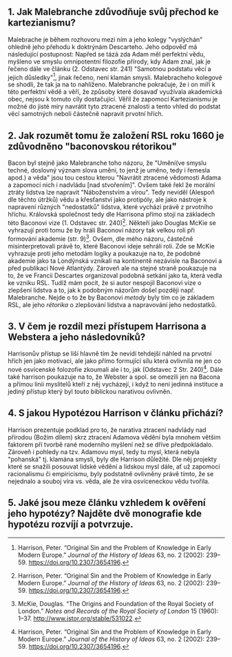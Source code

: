 ## 1. Jak Malebranche zdůvodňuje svůj přechod ke kartezianismu?
Malebrache je během rozhovoru mezi ním a jeho kolegy "vyslýchán" ohledně jeho přehodu k doktrýnám Descarteho. Jeho odpověď má následující postupnost: Napřed se tázá zda Adam měl perfektní vědu, myšleno ve smyslu omnipotentní filozofie přírody, kdy Adam znal, jak je řečeno dále ve článku (2. Odstavec str. 241) "Samotnou podstatu věcí a jejich důsledky"[^1], jinak řečeno, není klamán smysli. Malebracheho kolegové se shodli, že tak ja na to nahlíženo. Malebranche pokračuje, že i on míří k této perfektní vědě a věří, že způsoby které dosavaď využívala akademická obec, nejsou k tomuto cíly dostačující. Věřil že zapomocí Kartezianismu je možné do jisté míry navrátit tyto ztracené znalosti a tento vhled do podstat věcí samotných neboli částečně napravit prvotní hřích.

## 2. Jak rozumět tomu že založení RSL roku 1660 je zdůvodněno "baconovskou rétorikou"
Bacon byl stejně jako Malebranche toho názoru, že "Umění(ve smyslu techné, doslovný význam slova umění, to jenž je uměno, tedy i řemesla apod.) a věda" jsou tou cestou kterou "Navrátit ztracené vědomosti Adama a zapomocí nich i nadvládu [nad stvořením]". Ovšem také řekl že morální ztráty lidstva lze napravit "Náboženstvím a vírou". Tedy neviděl (Alespoň dle těchto útržků) vědu a křesťanství jako protipóly, ale jako nástroje k napravení různých "nedostatků" lidstva, které vychází právě z prvotního hříchu.
Královská společnost tedy dle Harrisona přímo stojí na základech této Baconovi vize (1. Odstavec str. 240)[^1]. Někteří jako Douglas McKie se vyhrazují proti tomu že by hráli Baconovi názory tak velkou roli při formování akademie (str. 9)[^2]. Ovšem, dle mého názoru, částečně misinterpretovali právě to, které Baconovi ideje sehráli roli. Zde se McKie vyhrazuje proti jeho metodám logiky a poukazuje na to, že podobné akademie jako ta Londýnská vznikali na kontinentě nezávisle na Baconovi a před publikací Nové Atlantýdy. Zároveň ale na stejné straně poukazuje na to, že ve Francii Descartes organizoval podobná setkání jako ta, která vedla ke vzniku RSL. Tudíž mám pocit, že si autor nespojil Baconovi vize o zlepšení lidstva a to, jak k podobným názorům došel později např. Malebranche. Nejde o to že by Baconovi _metody_ byly tím co je základem RSL, ale jeho _rétorika_ o zlepšování lidstva a napravování jeho nedostatků.

## 3. V čem je rozdíl mezi přístupem Harrisona a Webstera a jeho následovníků?
Harrisonův přístup se liší hlavně tím že nevidí tehdejší náhled na prvotní hřích jen jako motivaci, ale jako přímo formující sílu která ovlivnila ne jen co nové osvícenské folozofie zkoumali ale i to, jak (Odstavec 2 Str. 240)[^1]. Dále také harrison poukazuje na to, že Webster a spol. se omezili jen na Bacona a přímou linii myslitelů kteří z něj vycházejí, i když to není jedinná instituce a jediný přístup který byl touto biblickou narativou ovlivněn.

## 4. S jakou Hypotézou Harrison v článku přichází?
Harrison prezentuje podklad pro to, že narativa ztracení nadvlády nad přírodou (Božím dílem) skrz ztracení Adamova vědění byla mnohem většim faktorem při tvorbě rané moderního myšlení než se dříve předpokládalo. Zároveň i pohledy na tzv. Adamovu mysl, tedy tu mysl, která nebyla "pohanská" tj. klamána smysli, byly dle Harrison důležité. Dle něj projekty které se snažili posouvat lidské vědění a lidskou mysl dále, ať už zapomocí racionalismu či empiricismu, byly podstatně ovlivněny právě tímto, že se nejednalo a souboj víra vs. věda, ale že víra osvíceneckou vědu tvořila.

## 5. Jaké jsou meze článku vzhledem k ověření jeho hypotézy? Najděte dvě monografie kde hypotézu rozvíjí a potvrzuje.

[^1]: Harrison, Peter. “Original Sin and the Problem of Knowledge in Early Modern Europe.” _Journal of the History of Ideas_ 63, no. 2 (2002): 239–59. https://doi.org/10.2307/3654196.

[^2]: McKie, Douglas. “The Origins and Foundation of the Royal Society of London.” _Notes and Records of the Royal Society of London_ 15 (1960): 1–37. http://www.jstor.org/stable/531022.